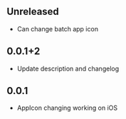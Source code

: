 ## Unreleased

* Can change batch app icon 

## 0.0.1+2

* Update description and changelog

## 0.0.1

* AppIcon changing working on iOS
